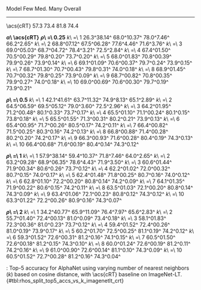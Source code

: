 Model                       Few         Med.         Many      Overall
------------------  -----------  -----------  -----------  -----------
\acs{cRT}                  57.3         73.4         81.8         74.4
<!--  -->
**_α_\ \acs{cRT}**
**_ρ_\ =\ 0.25**
_k_\ =\ 1           26.3^38.14^  68.0^10.37^   78.0^7.46^   66.2^2.65^
_k_\ =\ 2           68.8^07.12^  67.5^06.28^   77.6^4.46^   71.6^3.76^
_k_\ =\ 3           69.0^05.03^  68.7^04.72^   78.4^3.21^   72.5^2.84^
_k_\ =\ 4           67.4^01.50^  70.5^00.29^   79.8^0.20^   73.7^0.20^
_k_\ =\ 5           68.0^01.83^  70.8^00.39^   79.9^0.26^   73.9^0.14^
_k_\ =\ 6           69.1^01.09^  70.6^00.37^   79.7^0.24^   73.9^0.15^
_k_\ =\ 7           68.7^01.30^  70.7^00.43^   79.8^0.31^   74.0^0.18^
_k_\ =\ 8           68.9^01.45^  70.7^00.32^   79.8^0.25^   73.9^0.09^
_k_\ =\ 9           68.7^00.82^  70.8^00.35^   79.9^0.27^   74.0^0.18^
_k_\ =\ 10          69.0^00.69^  70.6^00.30^   79.7^0.19^   73.9^0.21^
<!--  -->
**_ρ_\ =\ 0.5**
_k_\ =\ 1           42.1^41.61^  63.7^11.32^   74.9^8.13^   65.1^2.89^
_k_\ =\ 2           64.5^06.59^  69.5^05.12^   79.0^3.60^   72.5^2.96^
_k_\ =\ 3           64.2^01.95^  71.2^00.48^   80.1^0.33^   73.7^0.17^
_k_\ =\ 4           65.5^01.10^  71.1^00.24^   80.1^0.15^   73.8^0.18^
_k_\ =\ 5           65.5^01.55^  71.3^00.31^   80.2^0.21^   73.9^0.13^
_k_\ =\ 6           65.4^00.95^  71.7^00.26^   80.5^0.17^   74.2^0.11^
_k_\ =\ 7           66.4^00.82^  71.5^00.25^   80.3^0.16^   74.2^0.13^
_k_\ =\ 8           66.8^00.88^  71.4^00.28^   80.2^0.20^   74.2^0.17^
_k_\ =\ 9           66.3^00.93^  71.6^00.28^   80.4^0.19^   74.3^0.13^
_k_\ =\ 10          66.4^00.68^  71.6^00.19^   80.4^0.14^   74.3^0.12^
<!--  -->
**_ρ_\ =\ 1**
_k_\ =\ 1           57.9^38.14^  59.4^10.37^   71.8^7.46^   64.0^2.65^
_k_\ =\ 2           63.2^09.28^  68.9^06.35^   78.6^4.43^   71.9^3.50^
_k_\ =\ 3           60.6^01.44^  71.9^00.34^   80.6^0.26^   73.7^0.12^
_k_\ =\ 4           62.2^01.02^  72.0^00.32^   80.7^0.15^   74.0^0.17^
_k_\ =\ 5           62.4^01.48^  71.8^00.25^   80.7^0.16^   74.0^0.12^
_k_\ =\ 6           62.8^01.10^  72.2^00.20^   80.8^0.14^   74.2^0.09^
_k_\ =\ 7           64.1^01.35^  71.9^00.22^   80.6^0.15^   74.2^0.11^
_k_\ =\ 8           63.5^01.03^  72.1^00.20^   80.8^0.14^   74.3^0.09^
_k_\ =\ 9           63.4^01.06^  72.1^00.23^   80.8^0.12^   74.3^0.12^
_k_\ =\ 10          63.3^01.22^  72.2^00.26^   80.9^0.16^   74.3^0.07^
<!--  -->
**_ρ_\ =\ 2**
_k_\ =\ 1           34.2^40.77^  65.9^11.09^   76.4^7.97^   65.6^2.83^
_k_\ =\ 2           55.7^01.40^  72.4^00.13^   81.0^0.09^   73.4^0.18^
_k_\ =\ 3           58.1^01.83^  72.3^00.36^   81.0^0.23^   73.7^0.12^
_k_\ =\ 4           59.4^01.52^  72.4^00.26^   81.0^0.19^   73.9^0.17^
_k_\ =\ 5           60.2^01.70^  72.5^00.25^   81.1^0.19^   74.2^0.12^
_k_\ =\ 6           59.3^01.52^  72.6^00.31^   81.2^0.16^   74.1^0.15^
_k_\ =\ 7           60.5^01.50^  72.6^00.18^   81.2^0.15^   74.3^0.10^
_k_\ =\ 8           60.0^01.24^  72.6^00.19^   81.2^0.11^   74.2^0.16^
_k_\ =\ 9           61.0^00.90^  72.6^00.14^   81.1^0.10^   74.3^0.09^
_k_\ =\ 10          60.5^01.52^  72.7^00.28^   81.2^0.16^   74.3^0.04^

: Top-5 accuracy for AlphaNet using varying number of nearest neighbors (_k_) based on cosine distance, with \acs{cRT} baseline on ImageNet-LT. {#tbl:rhos_split_top5_accs_vs_k_imagenetlt_crt}

